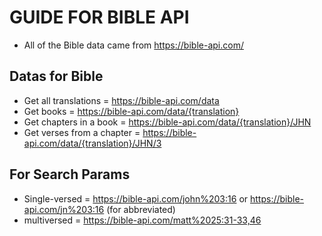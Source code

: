 # GUIDE FOR BIBLE API
 - All of the Bible data came from https://bible-api.com/

## Datas for Bible
 - Get all translations = https://bible-api.com/data 
 - Get books = https://bible-api.com/data/{translation} 
 - Get chapters in a book = https://bible-api.com/data/{translation}/JHN 
 - Get verses from a chapter = https://bible-api.com/data/{translation}/JHN/3 

## For Search Params
- Single-versed = https://bible-api.com/john%203:16 or https://bible-api.com/jn%203:16 (for abbreviated)
- multiversed = https://bible-api.com/matt%2025:31-33,46 